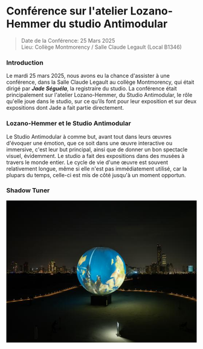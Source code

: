 # Conférence sur l'atelier Lozano-Hemmer du studio Antimodular

> Date de la Conférence: 25 Mars 2025 <br>
> Lieu: Collège Montmorency / Salle Claude Legault (Local B1346)<br>


### Introduction <br>
Le mardi 25 mars 2025, nous avons eu la chance d'assister à une conférence, dans la Salle Claude Legault au collège Montmorency, qui était dirigé par ***Jade Séguéla***, la registraire du studio. La conférence était principalement sur l'atelier Lozano-Hemmer, du Studio Antimodular, le rôle qu'elle joue dans le studio, sur ce qu’ils font pour leur exposition et sur deux expositions dont Jade a fait partie directement. <br>

### Lozano-Hemmer et le Studio Antimodular

Le Studio Antimodular à comme but, avant tout dans leurs œuvres d'évoquer une émotion, que ce soit dans une œuvre interactive ou immersive, c'est leur but principal, ainsi que de donner un bon spectacle visuel, évidemment. Le studio a fait des expositions dans des musées à travers le monde entier. Le cycle de vie d'une œuvre est souvent relativement longue, même si elle n'est pas immédiatement utilisé, car la plupars du temps, celle-ci est mis de côté jusqu'à un moment opportun.

### Shadow Tuner

<img src="images/shadow_tuner.jpg">

